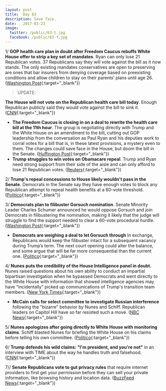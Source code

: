 ```yaml
---
layout: post
title:  Day 63
description: Save face.
date:   2017-03-23
image:
  twitter: /public/63-t.jpg
  facebook: /public/63-f.jpg
---
```


1/ **GOP health care plan in doubt after Freedom Caucus rebuffs White House offer to strip a key set of mandates**. Ryan can only lose 21 Republican votes. 37 Republicans say they will vote against the bill as it now stands. The only existing mandates conservatives are open to preserving are ones that bar insurers from denying coverage based on preexisting conditions and allow children to stay on their parents’ plans until age 26. ([Washington Post](https://www.washingtonpost.com/powerpost/gop-health-care-plan-hangs-in-balance-as-house-leaders-push-for-thursday-floor-vote/2017/03/23/6e8bf05a-0fbd-11e7-9d5a-a83e627dc120_story.html){:target="_blank"})

> UPDATE:
>
**The House will not vote on the Republican health care bill today**. Enough Republican publicly said they would vote against the bill to sink it. ([CNN](http://www.cnn.com/2017/03/23/politics/trump-health-care-latest){:target="_blank"})
>

* **The Freedom Caucus is closing in on a deal to rewrite the health care bill at the 11th hour**. The group is negotiating directly with Trump and the White House on an amendment to the bill, cutting out GOP leadership from the conversation as Paul Ryan and his deputies work to corral votes for a bill that is, in these latest provisions, a mystery even to them. The changes could save face in the House, but doom the bill in the Senate. ([Huffington Post](http://www.huffingtonpost.com/entry/freedom-caucus-wins-major-rewrite-of-health-care-bill-at-11th-hour_us_58d31ae2e4b0b22b0d19c317){:target="_blank"})
* **Trump struggles to win votes on Obamacare repeal**. Trump and Ryan need strong support from their side of the aisle and can only afford to lose 21 Republican votes. ([Reuters](http://www.reuters.com/article/us-usa-obamacare-idUSKBN16U14Q){:target="_blank"})

2/ **Trump's repeal concessions to House likely wouldn't pass in the Senate**. Democrats in the Senate say they have enough votes to block any Republican attempt to repeal health benefits at a 60-vote threshold. ([Politico](https://secure.politico.com/story/2017/03/obamacare-repeal-votes-senate-236417){:target="_blank"})

3/ **Democrats plan to filibuster Gorsuch nomination**. Senate Minority Leader Charles Schumer announced he would oppose Gorsuch and join Democrats in filibustering the nomination, making it likely that the judge will struggle to find the support needed to clear a 60-vote procedural hurdle. ([Washington Post](https://www.washingtonpost.com/powerpost/gorsuch-confirmation-hearing-to-focus-today-on-testimony-from-friends-foes/2017/03/23/14d21116-0fc7-11e7-9d5a-a83e627dc120_story.html){:target="_blank"})

* **Democrats are weighing a deal to let Gorsuch through** In exchange, Republicans would keep the filibuster intact for a subsequent vacancy during Trump’s term. The next court opening could alter the balance, and some argue that will be far more consequential than the current one. ([Politico](https://secure.politico.com/story/2017/03/gorsuch-democrats-supreme-court-236384){:target="_blank"})

4/ **Nunes puts the credibility of the House Intelligence panel in doubt.** Nunes raised questions about his own ability to conduct an impartial bipartisan investigation when he bypassed Democrats and went directly to the White House with information that showed intelligence agencies may have “incidentally” picked up communications of Trump's transition team members. ([New York Times](https://www.nytimes.com/2017/03/23/us/politics/nunes-puts-credibility-of-house-panel-he-leads-in-doubt.html){:target="_blank"})

* **McCain calls for select committee to investigate Russian interference** following the "bizarre" behavior by Nunes and Schiff. Republican leaders on Capitol Hill have so far resisted such a move. ([NBC News](http://www.nbcnews.com/politics/congress/mccain-bizarre-behavior-house-intel-committee-leaders-n737436){:target="_blank"})

5/ **Nunes apologizes after going directly to White House with monitoring claims**. Schiff blasted Nunes for briefing the White House on his claims before telling his own committee. ([Politico](https://secure.politico.com/story/2017/03/nunes-apologizes-after-going-directly-to-white-house-with-monitoring-claims-236415){:target="_blank"})

6/ **Trump defends his wild claims: "I'm president, and you're not"** in an interview with TIME about the way he handles truth and falsehood. ([CNN](http://www.cnn.com/2017/03/23/politics/trump-time-interview-wiretaps-falsehoods/){:target="_blank"})

7// **Senate Republicans vote to gut privacy rules** that require internet providers to first get your permission before they can sell your private information, like browsing history and location data. ([BuzzFeed News](https://www.buzzfeed.com/hamzashaban/the-republican-controlled-senate-votes-to-strip-internet){:target="_blank"})